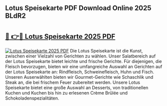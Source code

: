 ## Lotus Speisekarte PDF Download Online 2025 BLdR2

# <h2><a href="http://gcbat1.nevu.top/?p=Lotus+Speisekarte">🔗 👉🔴 Lotus Speisekarte 2025 PDF</a></h2>

[![Lotus Speisekarte 2025 PDF](https://i.imgur.com/dBaPXMq.png)](http://gcbat1.nevu.top/?p=Lotus+Speisekarte)
Die Lotus Speisekarte ist die Kunst, zwischen einer Vielzahl von Gerichten zu wählen. Unser Salatbereich auf der Lotus Speisekarte bietet leichte und frische Gerichte. Für diejenigen, die Fleisch bevorzugen, bieten wir eine umfangreiche Auswahl an Gerichten auf der Lotus Speisekarte an: Rindfleisch, Schweinefleisch, Huhn und Fisch. Unseren Auserwählten bieten wir Gourmet-Gerichte wie Schaschlik und Steak an, die bei frischem Feuer zubereitet werden. Unsere Lotus Speisekarte bietet eine große Auswahl an Desserts, von traditionellen Kuchen und Kuchen bis hin zu erlesenen Crème Brûlée und Schokoladenspezialitäten.
